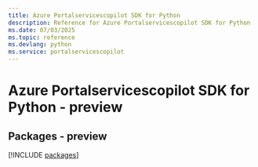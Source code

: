 ```yaml
---
title: Azure Portalservicescopilot SDK for Python
description: Reference for Azure Portalservicescopilot SDK for Python
ms.date: 07/03/2025
ms.topic: reference
ms.devlang: python
ms.service: portalservicescopilot
---
```

# Azure Portalservicescopilot SDK for Python - preview
## Packages - preview
[!INCLUDE [packages](portalservicescopilot-index.md)]